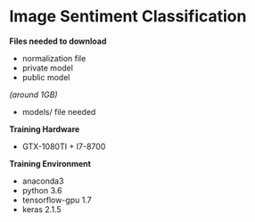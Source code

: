 # Image Sentiment Classification

**Files needed to download**
* normalization file
* private model
* public model

*(around 1GB)*

- models/ file needed

**Training Hardware**

* GTX-1080TI + I7-8700

**Training Environment**

* anaconda3 
* python 3.6 
* tensorflow-gpu 1.7 
* keras 2.1.5




